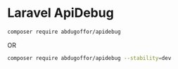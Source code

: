 # Laravel ApiDebug

```bash
composer require abdugoffor/apidebug
```
OR
```bash
composer require abdugoffor/apidebug --stability=dev


